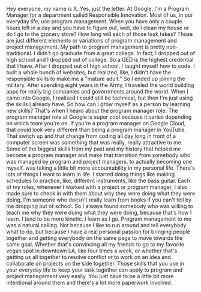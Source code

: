 Hey everyone, my name is X. Yes, just the letter. At Google, I'm a Program
Manager for a department called Responsible Innovation. Most of us, in our
everyday life, use program management. When you have only a couple hours left in
a day and you have to figure out, well, do I clean my house or do I go to the
grocery store? How long will each of those task takes? Those are just different
elements or variations of program management and project management. My path to
program management is pretty non-traditional. I didn't go graduate from a great
college. In fact, I dropped out of high school and I dropped out of college. So
a GED is the highest credential that I have. After I dropped out of high school,
I taught myself how to code. I built a whole bunch of websites, but realized,
like, I didn't have the responsible skills to make me a "mature adult." So I
ended up joining the military. After spending eight years in the Army, I
traveled the world building apps for really big companies and governments around
the world. When I came into Google, I realized I could still be technical, but
then I'm just using the skills I already have. So how can I grow myself as a
person by learning new skills? That's when I heard about the program manager
role. The program manager role at Google is super cool because it varies
depending on which team you're on. If you're a program manager on Google Cloud,
that could look very different than being a program manager in YouTube. That
switch up and that change from coding all day long in front of a computer screen
was something that was really, really attractive to me. Some of the biggest
skills from my past and my history that helped me become a program manager and
make that transition from somebody who was managed by program and project
managers, to actually becoming one myself, was taking a little bit more
accountability in my personal life. There's lots of things I want to learn in
life. I started doing things like making schedules to practice, like, different
instruments, like the bass guitar. Each of my roles, whenever I worked with a
project or program manager, I also made sure to check in with them about why
they were doing what they were doing. I'm someone who doesn't really learn from
books if you can't tell by me dropping out of school. So I always found somebody
who was willing to teach me why they were doing what they were doing, because
that's how I learn. I tend to be more kinetic. I learn as I go.  Program
management to me was a natural calling. Not because I like to run around and
tell everybody what to do, but because I have a real personal passion for
bringing people together and getting everybody on the same page to move towards
the same goal. Whether that's convincing all my friends to go to my favorite
vegan spot in downtown LA, like four times a week, or whether that's getting us
all together to resolve conflict or to work on an idea and collaborate on
projects on the side together. Those skills that you use in your everyday life
to keep your task together can apply to program and project management very
easily. You just have to be a little bit more intentional around them and
there's a lot more paperwork involved.